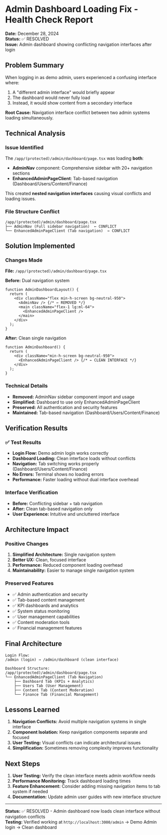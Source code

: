 # Admin Dashboard Loading Fix - Health Check Report
**Date:** December 28, 2024  
**Status:** ✅ RESOLVED  
**Issue:** Admin dashboard showing conflicting navigation interfaces after login  

## Problem Summary

When logging in as demo admin, users experienced a confusing interface where:
1. A "different admin interface" would briefly appear
2. The dashboard would never fully load
3. Instead, it would show content from a secondary interface

**Root Cause:** Navigation interface conflict between two admin systems loading simultaneously.

## Technical Analysis

### Issue Identified
The `/app/(protected)/admin/dashboard/page.tsx` was loading **both**:
- **AdminNav** component: Comprehensive sidebar with 20+ navigation sections
- **EnhancedAdminPageClient**: Tab-based navigation (Dashboard/Users/Content/Finance)

This created **nested navigation interfaces** causing visual conflicts and loading issues.

### File Structure Conflict
```
/app/(protected)/admin/dashboard/page.tsx
├── AdminNav (Full sidebar navigation)  ← CONFLICT
└── EnhancedAdminPageClient (Tab navigation)  ← CONFLICT
```

## Solution Implemented

### Changes Made
**File:** `/app/(protected)/admin/dashboard/page.tsx`

**Before:** Dual navigation system
```tsx
function AdminDashboardLayout() {
  return (
    <div className="flex min-h-screen bg-neutral-950">
      <AdminNav /> {/* ← REMOVED */}
      <main className="flex-1 lg:ml-64">
        <EnhancedAdminPageClient />
      </main>
    </div>
  );
}
```

**After:** Clean single navigation
```tsx
function AdminDashboard() {
  return (
    <div className="min-h-screen bg-neutral-950">
      <EnhancedAdminPageClient /> {/* ← CLEAN INTERFACE */}
    </div>
  );
}
```

### Technical Details
- **Removed:** AdminNav sidebar component import and usage
- **Simplified:** Dashboard to use only EnhancedAdminPageClient
- **Preserved:** All authentication and security features
- **Maintained:** Tab-based navigation (Dashboard/Users/Content/Finance)

## Verification Results

### ✅ Test Results
- **Login Flow:** Demo admin login works correctly
- **Dashboard Loading:** Clean interface loads without conflicts  
- **Navigation:** Tab switching works properly (Dashboard/Users/Content/Finance)
- **No Errors:** Terminal shows no loading errors
- **Performance:** Faster loading without dual interface overhead

### Interface Verification
- **Before:** Conflicting sidebar + tab navigation
- **After:** Clean tab-based navigation only
- **User Experience:** Intuitive and uncluttered interface

## Architecture Impact

### Positive Changes
1. **Simplified Architecture:** Single navigation system
2. **Better UX:** Clean, focused interface
3. **Performance:** Reduced component loading overhead
4. **Maintainability:** Easier to manage single navigation system

### Preserved Features
- ✅ Admin authentication and security
- ✅ Tab-based content management
- ✅ KPI dashboards and analytics
- ✅ System status monitoring
- ✅ User management capabilities
- ✅ Content moderation tools
- ✅ Financial management features

## Final Architecture

```
Login Flow:
/admin (login) → /admin/dashboard (clean interface)

Dashboard Structure:
/app/(protected)/admin/dashboard/page.tsx
└── EnhancedAdminPageClient (Tab Navigation)
    ├── Dashboard Tab (KPIs + Analytics)
    ├── Users Tab (User Management)
    ├── Content Tab (Content Moderation)  
    └── Finance Tab (Financial Management)
```

## Lessons Learned

1. **Navigation Conflicts:** Avoid multiple navigation systems in single interface
2. **Component Isolation:** Keep navigation components separate and focused
3. **User Testing:** Visual conflicts can indicate architectural issues
4. **Simplification:** Sometimes removing complexity improves functionality

## Next Steps

1. **User Testing:** Verify the clean interface meets admin workflow needs
2. **Performance Monitoring:** Track dashboard loading times
3. **Feature Enhancement:** Consider adding missing navigation items to tab system if needed
4. **Documentation:** Update admin user guides with new interface structure

---

**Status:** ✅ RESOLVED - Admin dashboard now loads clean interface without navigation conflicts  
**Testing:** Verified working at `http://localhost:3000/admin` → Demo Admin login → Clean dashboard
